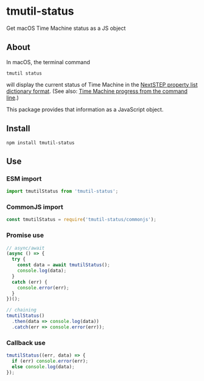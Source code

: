 # tmutil-status
Get macOS Time Machine status as a JS object


## About

In macOS, the terminal command

```
tmutil status
```

will display the current status of Time Machine in the [NextSTEP property list dictionary format](https://en.wikipedia.org/wiki/Property_list#NeXTSTEP). (See also: [Time Machine progress from the command line](https://apple.stackexchange.com/questions/162464/time-machine-progress-from-the-command-line).)

This package provides that information as a JavaScript object.


## Install

```
npm install tmutil-status
```


## Use


### ESM import

```js
import tmutilStatus from 'tmutil-status';
```

### CommonJS import

```js
const tmutilStatus = require('tmutil-status/commonjs');
```

### Promise use

```js
// async/await
(async () => {
  try {
    const data = await tmutilStatus();
    console.log(data);
  }
  catch (err) {
    console.error(err);
  }
})();

// chaining
tmutilStatus()
  .then(data => console.log(data))
  .catch(err => console.error(err));
```

### Callback use

```js
tmutilStatus((err, data) => {
  if (err) console.error(err);
  else console.log(data);
});
```
